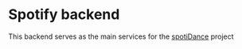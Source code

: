 # Spotify backend

This backend serves as the main services for the [spotiDance](https://github.com/simon-kurbiel/spotify-frontend) project
